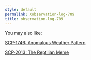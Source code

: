 ```yaml
---
style: default
permalink: Xobservation-log-709
title: observation-log-709
---
```

You may also like:

[SCP-1746: Anomalous Weather Pattern](http://scp-wiki.net/scp-1746)

[SCP-2013: The Reptilian Meme](http://scp-wiki.net/scp-2013)
